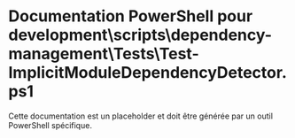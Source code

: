 # Documentation PowerShell pour development\scripts\dependency-management\Tests\Test-ImplicitModuleDependencyDetector.ps1

Cette documentation est un placeholder et doit être générée par un outil PowerShell spécifique.
